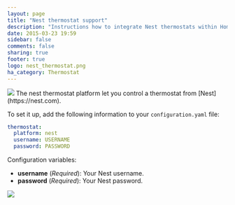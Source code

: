 ```yaml
---
layout: page
title: "Nest thermostat support"
description: "Instructions how to integrate Nest thermostats within Home Assistant."
date: 2015-03-23 19:59
sidebar: false
comments: false
sharing: true
footer: true
logo: nest_thermostat.png
ha_category: Thermostat
---
```


<img src='/images/supported_brands/nest_thermostat.png' class='brand pull-right' />
The nest thermostat platform let you control a thermostat from [Nest](https://nest.com).

To set it up, add the following information to your `configuration.yaml` file:

```yaml
thermostat:
  platform: nest
  username: USERNAME
  password: PASSWORD
```

Configuration variables:

- **username** (*Required*): Your Nest username.
- **password** (*Required*): Your Nest password.

<p class='img'>
  <img src='{{site_root}}/images/screenshots/nest-thermostat-card.png' />
</p>
